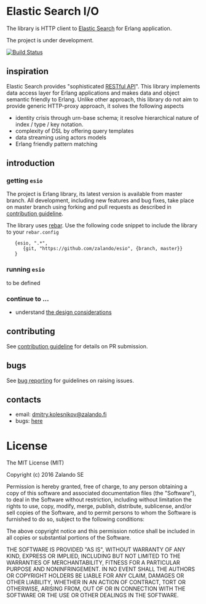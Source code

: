 # Elastic Search I/O

The library is HTTP client to [Elastic Search](https://www.elastic.co/products/elasticsearch) for Erlang application. 

The project is under development.

[![Build Status](https://secure.travis-ci.org/zalando/esio.svg?branch=master)](http://travis-ci.org/zalando/esio)

## inspiration

Elastic Search provides "sophisticated [RESTful API](https://www.elastic.co/guide/en/elasticsearch/reference/current/docs.html)". This library implements data access layer for Erlang applications and makes data and object semantic friendly to Erlang. Unlike other approach, this library do not aim to provide generic HTTP-proxy approach, it solves the following aspects 
* identity crisis through urn-base schema; it resolve hierarchical nature of index / type / key notation.
* complexity of DSL by offering query templates
* data streaming using actors models
* Erlang friendly pattern matching  



## introduction


### getting `esio`

The project is Erlang library, its latest version is available from master branch. All development, including new features and bug fixes, take place on master branch using forking and pull requests as described in [contribution guideline](doc/contribution.md). 

The library uses [rebar](https://github.com/rebar/rebar/wiki). Use the following code snippet to include the library to your `rebar.config`
```
   {esio, ".*",
      {git, "https://github.com/zalando/esio", {branch, master}}
   }
``` 

### running `esio`
to be defined


### continue to ...
* understand [the design considerations](doc/design.md)



## contributing
See [contribution guideline](doc/contribution.md) for details on PR submission.



## bugs
See [bug reporting](doc/bugs.md) for guidelines on raising issues. 



## contacts

* email: dmitry.kolesnikov@zalando.fi
* bugs: [here](https://github.com/zalando/esio/issues) 



# License

The MIT License (MIT)

Copyright (c) 2016 Zalando SE

Permission is hereby granted, free of charge, to any person obtaining a copy
of this software and associated documentation files (the "Software"), to deal
in the Software without restriction, including without limitation the rights
to use, copy, modify, merge, publish, distribute, sublicense, and/or sell
copies of the Software, and to permit persons to whom the Software is
furnished to do so, subject to the following conditions:

The above copyright notice and this permission notice shall be included in all
copies or substantial portions of the Software.

THE SOFTWARE IS PROVIDED "AS IS", WITHOUT WARRANTY OF ANY KIND, EXPRESS OR
IMPLIED, INCLUDING BUT NOT LIMITED TO THE WARRANTIES OF MERCHANTABILITY,
FITNESS FOR A PARTICULAR PURPOSE AND NONINFRINGEMENT. IN NO EVENT SHALL THE
AUTHORS OR COPYRIGHT HOLDERS BE LIABLE FOR ANY CLAIM, DAMAGES OR OTHER
LIABILITY, WHETHER IN AN ACTION OF CONTRACT, TORT OR OTHERWISE, ARISING FROM,
OUT OF OR IN CONNECTION WITH THE SOFTWARE OR THE USE OR OTHER DEALINGS IN THE
SOFTWARE.
